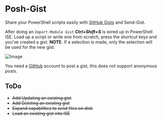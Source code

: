 Posh-Gist
=
Share your PowerShell scripts easily with [GitHub Gists](https://gist.github.com/) and Send-Gist.

After doing an `Import-Module Gist` ***Ctrl+Shift+S*** is wired up in PowerShell ISE. Load up a script or write one from scratch, press the shortcut keys and you've created a gist.
**NOTE.** If a selection is made, only the selection will be used for the new gist.

![Image](https://raw.github.com/dfinke/Posh-Gist/master/UsingPoshGist.gif)

You need a [GitHub](https://github.com/join) account to post a gist, this does not support anonymous posts.   

ToDo
-
* ~~Add Updating an existing gist~~
* ~~Add Deleting an existing gist~~
* ~~Expand capabilities to send files on disk~~
* ~~Load an existing gist into ISE~~